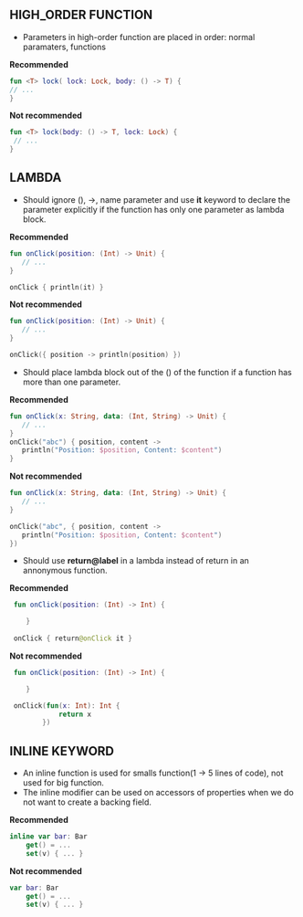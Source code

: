 ## HIGH_ORDER FUNCTION

- Parameters in high-order function are placed in order: normal paramaters, functions

**Recommended**

~~~kotlin
fun <T> lock( lock: Lock, body: () -> T) {
// ...
}
~~~

**Not recommended**

~~~kotlin
fun <T> lock(body: () -> T, lock: Lock) {
 // ...
}

~~~

## LAMBDA

-  Should ignore (), ->, name parameter and use **it** keyword to declare the parameter explicitly if the function has only  one parameter as lambda block.

**Recommended**

~~~kotlin
fun onClick(position: (Int) -> Unit) {
   // ...
}

onClick { println(it) }
~~~

**Not recommended**

~~~kotlin
fun onClick(position: (Int) -> Unit) {
   // ...
}

onClick({ position -> println(position) })
~~~

- Should place lambda block out of the () of the function if a function has more than one parameter.

**Recommended**

~~~kotlin
fun onClick(x: String, data: (Int, String) -> Unit) {
   // ...
}
onClick("abc") { position, content ->
   println("Position: $position, Content: $content")
}
~~~

**Not recommended**

~~~kotlin
fun onClick(x: String, data: (Int, String) -> Unit) {
   // ...
}

onClick("abc", { position, content ->
   println("Position: $position, Content: $content")
})
~~~
- Should use **return@label** in a lambda instead of return in an annonymous function.

**Recommended**

~~~kotlin
 fun onClick(position: (Int) -> Int) {

    }
    
 onClick { return@onClick it }
~~~

**Not recommended**

~~~kotlin
 fun onClick(position: (Int) -> Int) {

    }

 onClick(fun(x: Int): Int {
            return x
        })
~~~

## INLINE KEYWORD

- An inline function is used for smalls function(1 -> 5 lines of code), not used for big function.
- The inline modifier can be used on accessors of properties when we do not want to create a backing field.

**Recommended**

~~~kotlin
inline var bar: Bar
    get() = ...
    set(v) { ... }
~~~

**Not recommended**

~~~kotlin
var bar: Bar
    get() = ...
    set(v) { ... }
~~~



